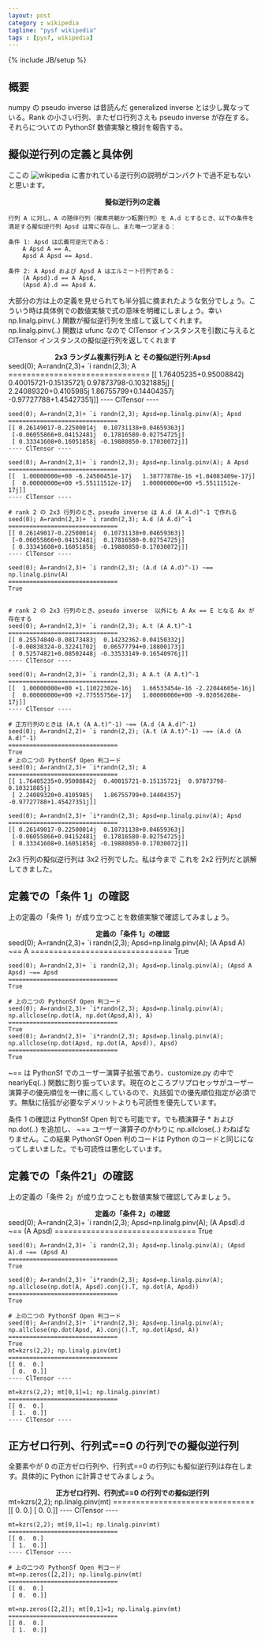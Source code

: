 ```yaml
---
layout: post
category : wikipedia
tagline: "pysf wikipedia"
tags : [pysf, wikipedia]
---
```

{% include JB/setup %}

## 概要
numpy の pseudo inverse は昔読んだ generalized inverse とは少し異なっている。Rank の小さい行列、またゼロ行列さえも pseudo inverse が存在する。それらについての PythonSf 数値実験と検討を報告する。

## 擬似逆行列の定義と具体例
ここの ![wikipedia](http://ja.wikipedia.org/wiki/擬似逆行列) に書かれている逆行列の説明がコンパクトで過不足もないと思います。

<center><b>擬似逆行列の定義</b></center>

    行列 A に対し、A の随伴行列（複素共軛かつ転置行列）を A.d とするとき、以下の条件を満足する擬似逆行列 Apsd は常に存在し、また唯一つ定まる：

    条件 1: Apsd は広義可逆元である：
        A Apsd A == A,
        Apsd A Apsd == Apsd.

    条件 2: A Apsd および Apsd A はエルミート行列である：
        (A Apsd).d == A Apsd,
        (Apsd A).d == Apsd A.

大部分の方は上の定義を見せられても半分狐に摘まれたような気分でしょう。こういう時は具体例での数値実験で式の意味を明確にしましょう。幸い np.linalg.pinv(..) 関数が擬似逆行列を生成して返してくれます。np.linalg.pinv(..) 関数は ufunc なので ClTensor インスタンスを引数に与えると ClTensor インスタンスの擬似逆行列を返してくれます

<center><b>2x3 ランダム複素行列:A と その擬似逆行列:Apsd</b></center>
    seed(0); A=randn(2,3)+ `i randn(2,3); A
    ===============================
    [[ 1.76405235+0.95008842j  0.40015721-0.15135721j  0.97873798-0.10321885j]
     [ 2.24089320+0.4105985j   1.86755799+0.14404357j -0.97727788+1.45427351j]]
    ---- ClTensor ----

    seed(0); A=randn(2,3)+ `i randn(2,3); Apsd=np.linalg.pinv(A); Apsd
    ===============================
    [[ 0.26149017-0.22500014j  0.10731138+0.04659363j]
     [-0.06055866+0.04152481j  0.17816580-0.02754725j]
     [ 0.33341608+0.16051858j -0.19880850-0.17030072j]]
    ---- ClTensor ----

    seed(0); A=randn(2,3)+ `i randn(2,3); Apsd=np.linalg.pinv(A); A Apsd 
    ===============================
    [[  1.00000000e+00 -6.24500451e-17j   1.38777878e-16 +1.04083409e-17j]
     [  0.00000000e+00 +5.55111512e-17j   1.00000000e+00 +5.55111512e-17j]]
    ---- ClTensor ----

    # rank 2 の 2x3 行列のとき、pseudo inverse は A.d (A A.d)^-1 で作れる
    seed(0); A=randn(2,3)+ `i randn(2,3); A.d (A A.d)^-1
    ===============================
    [[ 0.26149017-0.22500014j  0.10731138+0.04659363j]
     [-0.06055866+0.04152481j  0.17816580-0.02754725j]
     [ 0.33341608+0.16051858j -0.19880850-0.17030072j]]
    ---- ClTensor ----

    seed(0); A=randn(2,3)+ `i randn(2,3); (A.d (A A.d)^-1) ~== np.linalg.pinv(A)
    ===============================
    True

     
    # rank 2 の 2x3 行列のとき、pseudo inverse  以外にも A Ax == E となる Ax が存在する
    seed(0); A=randn(2,3)+ `i randn(2,3); A.t (A A.t)^-1
    ===============================
    [[ 0.25574840-0.08173483j  0.14232362-0.04150332j]
     [-0.00838324-0.32241702j  0.06577794+0.18800173j]
     [ 0.52574821+0.08502448j -0.33533149-0.16540976j]]
    ---- ClTensor ----

    seed(0); A=randn(2,3)+ `i randn(2,3); A A.t (A A.t)^-1
    ===============================
    [[  1.00000000e+00 +1.11022302e-16j   1.66533454e-16 -2.22044605e-16j]
     [  0.00000000e+00 +2.77555756e-17j   1.00000000e+00 -9.02056208e-17j]]
    ---- ClTensor ----

    # 正方行列のときは (A.t (A A.t)^-1) ~== (A.d (A A.d)^-1)
    seed(0); A=randn(2,2)+ `i randn(2,2); (A.t (A A.t)^-1) ~== (A.d (A A.d)^-1)
    ===============================
    True
    # 上の二つの PythonSf Open 判コード
    seed(0); A=randn(2,3)+ `i*randn(2,3); A
    ===============================
    [[ 1.76405235+0.95008842j  0.40015721-0.15135721j  0.97873798-0.10321885j]
     [ 2.24089320+0.4105985j   1.86755799+0.14404357j -0.97727788+1.45427351j]]

    seed(0); A=randn(2,3)+ `i*randn(2,3); Apsd=np.linalg.pinv(A); Apsd
    ===============================
    [[ 0.26149017-0.22500014j  0.10731138+0.04659363j]
     [-0.06055866+0.04152481j  0.17816580-0.02754725j]
     [ 0.33341608+0.16051858j -0.19880850-0.17030072j]]

2x3 行列の擬似逆行列は 3x2 行列でした。私は今まで これを 2x2 行列だと誤解してきました。

## 定義での「条件 1」の確認
上の定義の「条件 1」が成り立つことを数値実験で確認してみましょう。

<center><b>定義の「条件 1」の確認</b></center>
    seed(0); A=randn(2,3)+ `i randn(2,3); Apsd=np.linalg.pinv(A); (A Apsd A) ~== A
    ===============================
    True

    seed(0); A=randn(2,3)+ `i randn(2,3); Apsd=np.linalg.pinv(A); (Apsd A Apsd) ~== Apsd
    ===============================
    True

    # 上の二つの PythonSf Open 判コード
    seed(0); A=randn(2,3)+ `i*randn(2,3); Apsd=np.linalg.pinv(A); np.allclose(np.dot(A, np.dot(Apsd,A)), A)
    ===============================
    True
    seed(0); A=randn(2,3)+ `i*randn(2,3); Apsd=np.linalg.pinv(A); np.allclose(np.dot(Apsd, np.dot(A, Apsd)), Apsd)
    ===============================
    True

~== は PythonSf でのユーザー演算子拡張であり、customize.py の中で nearlyEq(..) 関数に割り振っています。現在のところプリプロセッサがユーザー演算子の優先順位を一律に高くしているので、丸括弧での優先順位指定が必須です。無駄に括弧が必要なデメリットよりも可読性を優先しています。

条件 1 の確認は PythonSf Open 判でも可能です。でも積演算子 * および np.dot(..) を追加し、 ~== ユーザー演算子のかわりに np.allclose(..) わねばなりません。この結果 PythonSf Open 判のコードは Python のコードと同じになってしまいました。でも可読性は悪化しています。

## 定義での「条件21」の確認
上の定義の「条件 2」が成り立つことも数値実験で確認してみましょう。

<center><b>定義の「条件 2」の確認</b></center>
    seed(0); A=randn(2,3)+ `i randn(2,3); Apsd=np.linalg.pinv(A); (A Apsd).d ~== (A Apsd)
    ===============================
    True

    seed(0); A=randn(2,3)+ `i randn(2,3); Apsd=np.linalg.pinv(A); (Apsd A).d ~== (Apsd A)
    ===============================
    True

    seed(0); A=randn(2,3)+ `i*randn(2,3); Apsd=np.linalg.pinv(A); np.allclose(np.dot(A, Apsd).conj().T, np.dot(A, Apsd))
    ===============================
    True

    # 上の二つの PythonSf Open 判コード
    seed(0); A=randn(2,3)+ `i*randn(2,3); Apsd=np.linalg.pinv(A); np.allclose(np.dot(Apsd, A).conj().T, np.dot(Apsd, A))
    ===============================
    True
    mt=kzrs(2,2); np.linalg.pinv(mt) 
    ===============================
    [[ 0.  0.]
     [ 0.  0.]]
    ---- ClTensor ----

    mt=kzrs(2,2); mt[0,1]=1; np.linalg.pinv(mt) 
    ===============================
    [[ 0.  0.]
     [ 1.  0.]]
    ---- ClTensor ----

## 正方ゼロ行列、行列式==0 の行列での擬似逆行列
全要素やが 0 の正方ゼロ行列や、行列式==0 の行列にも擬似逆行列は存在します。具体的に Python に計算させてみましょう。
<center><b>正方ゼロ行列、行列式==0 の行列での擬似逆行列</b></center>
    mt=kzrs(2,2); np.linalg.pinv(mt) 
    ===============================
    [[ 0.  0.]
     [ 0.  0.]]
    ---- ClTensor ----

    mt=kzrs(2,2); mt[0,1]=1; np.linalg.pinv(mt) 
    ===============================
    [[ 0.  0.]
     [ 1.  0.]]
    ---- ClTensor ----

    # 上の二つの PythonSf Open 判コード
    mt=np.zeros([2,2]); np.linalg.pinv(mt) 
    ===============================
    [[ 0.  0.]
     [ 0.  0.]]

    mt=np.zeros([2,2]); mt[0,1]=1; np.linalg.pinv(mt) 
    ===============================
    [[ 0.  0.]
     [ 1.  0.]]

